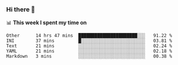 ### Hi there 👋

<!--
This section is powered by waka-readme.
https://github.com/athul/waka-readme
-->
📊 **This week I spent my time on**
<!--START_SECTION:waka-->
```text
Other      14 hrs 47 mins  ██████████████████████░░░   91.22 % 
INI        37 mins         █░░░░░░░░░░░░░░░░░░░░░░░░   03.81 % 
Text       21 mins         ░░░░░░░░░░░░░░░░░░░░░░░░░   02.24 % 
YAML       21 mins         ░░░░░░░░░░░░░░░░░░░░░░░░░   02.18 % 
Markdown   3 mins          ░░░░░░░░░░░░░░░░░░░░░░░░░   00.38 %
```
<!--END_SECTION:waka-->

<!--
**nb5p/nb5p** is a ✨ _special_ ✨ repository because its `README.md` (this file) appears on your GitHub profile.

Here are some ideas to get you started:

- 🔭 I’m currently working on ...
- 🌱 I’m currently learning ...
- 👯 I’m looking to collaborate on ...
- 🤔 I’m looking for help with ...
- 💬 Ask me about ...
- 📫 How to reach me: ...
- 😄 Pronouns: ...
- ⚡ Fun fact: ...
-->

